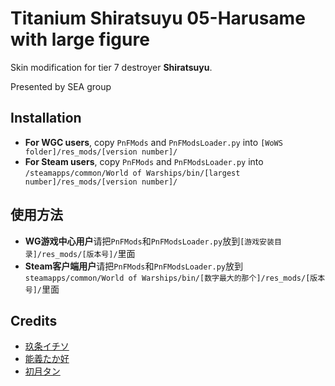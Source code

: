 ﻿# Titanium Shiratsuyu 05-Harusame with large figure

Skin modification for tier 7 destroyer **Shiratsuyu**. 

Presented by SEA group

## Installation
* **For WGC users**, copy `PnFMods` and `PnFModsLoader.py` into `[WoWS folder]/res_mods/[version number]/`
* **For Steam users**, copy `PnFMods` and `PnFModsLoader.py` into `/steamapps/common/World of Warships/bin/[largest number]/res_mods/[version number]/`

## 使用方法
* **WG游戏中心用户**请把`PnFMods`和`PnFModsLoader.py`放到`[游戏安装目录]/res_mods/[版本号]/`里面
* **Steam客户端用户**请把`PnFMods`和`PnFModsLoader.py`放到`steamapps/common/World of Warships/bin/[数字最大的那个]/res_mods/[版本号]/`里面

## Credits
* [玖条イチソ](https://www.pixiv.net/users/186655)
* [能義たか好](https://www.pixiv.net/users/1067404)
* [初月タン](https://www.pixiv.net/users/15583261)